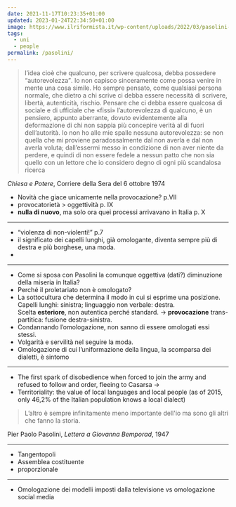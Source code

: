 ```yaml
---
date: 2021-11-17T10:23:35+01:00
updated: 2023-01-24T22:34:50+01:00
image: https://www.ilriformista.it/wp-content/uploads/2022/03/pasolini-calcio-solo-900x600.jpeg
tags:
  - uni
  - people
permalink: /pasolini/
---
```

> l’idea cioè che qualcuno, per scrivere qualcosa, debba possedere <q>autorevolezza</q>. Io non capisco sinceramente come possa venire in mente una cosa simile. Ho sempre pensato, come qualsiasi persona normale, che dietro a chi
scrive ci debba essere necessità di scrivere, libertà, autenticità, rischio. Pensare che ci debba essere qualcosa di sociale e di ufficiale che «fissi» l’autorevolezza di qualcuno, è un pensiero, appunto aberrante, dovuto evidentemente alla deformazione di chi non sappia più concepire verità al di fuori dell’autorità.
Io non ho alle mie spalle nessuna autorevolezza: se non quella che mi proviene paradossalmente dal non averla e dal non averla voluta; dall’essermi messo in condizione di non aver niente da perdere, e quindi di non essere fedele a nessun patto che non sia quello con un lettore che io considero degno di ogni più scandalosa ricerca

<p class='cite'><cite>Chiesa e Potere</cite>, Corriere della Sera del <time datetime='1974-10-06'>6 ottobre 1974</time></p>


- Novità che giace unicamente nella provocazione? p.VII
- provocatorietà > oggettività p. IX
- **nulla di nuovo**, ma solo ora quei processi arrivavano in Italia p. X

---

- <q>violenza di non-violenti!</q> p.7
- il significato dei capelli lunghi, già omologante, diventa sempre più di destra e più borghese, una moda.
- 

---

- Come si sposa con Pasolini la comunque oggettiva (dati?) diminuzione della miseria in Italia?
- Perché il proletariato non è omologato?
- La sottocultura che determina il modo in cui si esprime una posizione. Capelli lunghi: sinistra; linguaggio non verbale: destra.  
Scelta **esteriore**, non autentica perché standard. -> **provocazione** trans-partitica: fusione destra-sinistra.
- Condannando l’omologazione, non sanno di essere omologati essi stessi.
- Volgarità e servilità nel seguire la moda.
- Omologazione di cui l’uniformazione della lingua, la scomparsa dei dialetti, è sintomo

---

- The first spark of disobedience when forced to join the army and refused to follow and order, fleeing to Casarsa →
- Territoriality: the value of local languages and local people (as of 2015, only 46,2% of the Italian population knows a local dialect)

> L’altro è sempre infinitamente meno importante dell'io ma sono gli altri che fanno la storia.

<p class='cite'>Pier Paolo Pasolini, <cite>Lettera a Giovanna Bemporad</cite>, 1947</p>

---

- Tangentopoli
- Assemblea costituente
- proporzionale

---

- Omologazione dei modelli imposti dalla televisione vs omologazione social media